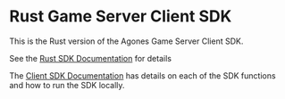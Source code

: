 # Rust Game Server Client SDK

This is the Rust version of the Agones Game Server Client SDK. 

See the [Rust SDK Documentation](https://agones.dev/site/docs/guides/client-sdks/rust/) for details

The [Client SDK Documentation](https://agondes.dev/site/docs/guides/client-sdks/) has details on each of the SDK functions and how to run the SDK locally.

